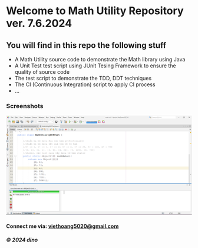 # Welcome to Math Utility Repository ver. 7.6.2024
## You will find in this repo the following stuff
* A Math Utility source code to demonstrate the Math library using Java
* A Unit Test test script using JUnit Tesing Framework to ensure the quality of source code
* The test script to demonstrate the TDD, DDT techniques
* The CI (Continuous Integration) script to apply CI process
* ...
### Screenshots
![Source code and Unit Test](screenshots/TestJunit.png)
#### Connect me via: viethoang5020@gmail.com
##### &#169; 2024 dino